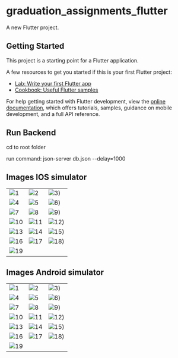 # graduation_assignments_flutter

A new Flutter project.

## Getting Started

This project is a starting point for a Flutter application.

A few resources to get you started if this is your first Flutter project:

- [Lab: Write your first Flutter app](https://docs.flutter.dev/get-started/codelab)
- [Cookbook: Useful Flutter samples](https://docs.flutter.dev/cookbook)

For help getting started with Flutter development, view the
[online documentation](https://docs.flutter.dev/), which offers tutorials,
samples, guidance on mobile development, and a full API reference.

## Run Backend

cd to root folder

run command: json-server db.json --delay=1000

## Images IOS simulator

||||
|-------------------------|-------------------------|-------------------------|
|![1](/docs/android/1.png "1")|![2](/docs/android/2.png "2")|![3](/docs/android/3.png "3"))|
|![4](/docs/android/4.png "4")|![5](/docs/android/5.png "5")|![6](/docs/android/6.png "6"))|
|![7](/docs/android/7.png "7")|![8](/docs/android/8.png "8")|![9](/docs/android/9.png "9"))|
|![10](/docs/android/10.png "10")|![11](/docs/android/11.png "11")|![12](/docs/android/12.png "12"))|
|![13](/docs/android/13.png "13")|![14](/docs/android/14.png "14")|![15](/docs/android/15.png "15"))|
|![16](/docs/android/16.png "16")|![17](/docs/android/17.png "17")|![18](/docs/android/18.png "18"))|
|![19](/docs/android/19.png "19")|||

## Images Android simulator

||||
|-------------------------|-------------------------|-------------------------|
|![1](/docs/android/1.png "1")|![2](/docs/android/2.png "2")|![3](/docs/android/3.png "3"))|
|![4](/docs/android/4.png "4")|![5](/docs/android/5.png "5")|![6](/docs/android/6.png "6"))|
|![7](/docs/android/7.png "7")|![8](/docs/android/8.png "8")|![9](/docs/android/9.png "9"))|
|![10](/docs/android/10.png "10")|![11](/docs/android/11.png "11")|![12](/docs/android/12.png "12"))|
|![13](/docs/android/13.png "13")|![14](/docs/android/14.png "14")|![15](/docs/android/15.png "15"))|
|![16](/docs/android/16.png "16")|![17](/docs/android/17.png "17")|![18](/docs/android/18.png "18"))|
|![19](/docs/android/19.png "19")|||
